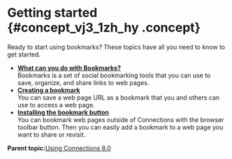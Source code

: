# Getting started {#concept_vj3_1zh_hy .concept}

Ready to start using bookmarks? These topics have all you need to know to get started.

-   **[What can you do with Bookmarks?](../bookmarks/whatisdogear.md)**  
Bookmarks is a set of social bookmarking tools that you can use to save, organize, and share links to web pages.
-   **[Creating a bookmark](../bookmarks/bookmarkawebpage.md)**  
You can save a web page URL as a bookmark that you and others can use to access a web page.
-   **[Installing the bookmark button](../bookmarks/getstarted-oneapproach.md)**  
You can bookmark web pages outside of Connections with the browser toolbar button. Then you can easily add a bookmark to a web page you want to share or revisit.

**Parent topic:**[Using Connections 8.0](../welcome/welcome_end_user.md)


